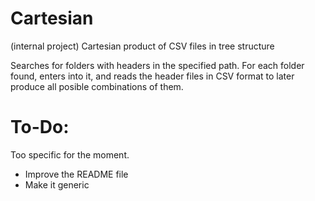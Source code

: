 # Cartesian
(internal project)
Cartesian product of CSV files in tree structure

Searches for folders with headers in the specified path.
For each folder found, enters into it, and reads the header files in CSV format to later produce all posible combinations of them.

# To-Do:
Too specific for the moment. 

  * Improve the README file
  * Make it generic
